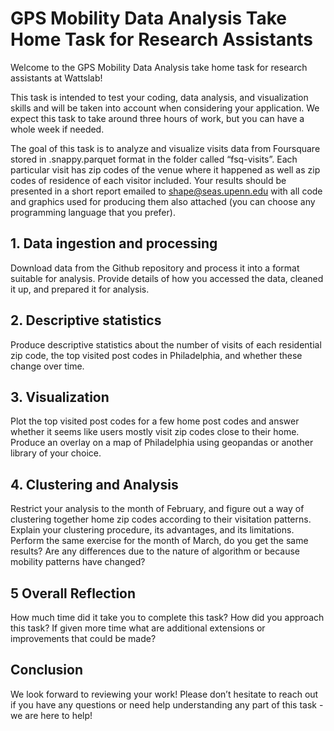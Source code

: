 # GPS Mobility Data Analysis Take Home Task for Research Assistants

Welcome to the GPS Mobility Data Analysis take home task for research assistants at Wattslab!

This task is intended to test your coding, data analysis, and visualization skills and will be taken into account when considering your application. We expect this task to take around three hours of work, but you can have a whole week if needed. 

The goal of this task is to analyze and visualize visits data from Foursquare stored in .snappy.parquet format in the folder called “fsq-visits”. Each particular visit has zip codes of the venue where it happened as well as zip codes of residence of each visitor included. Your results should be presented in a short report emailed to shape@seas.upenn.edu with all code and graphics used for producing them also attached (you can choose any programming language that you prefer). 

## 1. Data ingestion and processing 
Download data from the Github repository and process it into a format suitable for analysis. Provide details of how you accessed the data, cleaned it up, and prepared it for analysis. 

## 2. Descriptive statistics
Produce descriptive statistics about the number of visits of each residential zip code, the top visited post codes in Philadelphia, and whether these change over time. 

## 3. Visualization
Plot the top visited post codes for a few home post codes and answer whether it seems like users mostly visit zip codes close to their home. Produce an overlay on a map of Philadelphia using geopandas or another library of your choice. 

## 4. Clustering and Analysis 
Restrict your analysis to the month of February, and figure out a way of clustering together home zip codes according to their visitation patterns. Explain your clustering procedure, its advantages, and its limitations. Perform the same exercise for the month of March, do you get the same results? Are any differences due to the nature of algorithm or because mobility patterns have changed? 

## 5 Overall Reflection   
How much time did it take you to complete this task? How did you approach this task? If given more time what are additional extensions or improvements that could be made? 

## Conclusion
We look forward to reviewing your work! Please don’t hesitate to reach out if you have any questions or need help understanding any part of this task - we are here to help!

